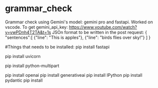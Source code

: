 # grammar_check
Grammar check using Gemini's model: gemini pro and fastapi. 
Worked on vscode.
To get gemini_api_key: https://www.youtube.com/watch?v=ywPDnh4T2TA&t=1s 
JSOn format to be written in the post request: 
{
    "sentences":[
         {"line": "This is apples"},
         {"line": "birds flies over sky!"}
    ]
}

#Things that needs to be installed: 
pip install fastapi

pip install uvicorn

pip install python-multipart

pip install openai
pip install generativeai
pip install IPython 
pip install pydantic 
pip install
